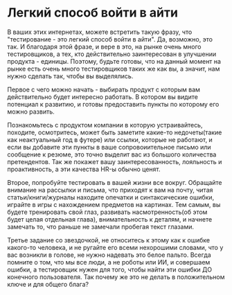 # Легкий способ войти в айти

В ваших этих интернетах, можете встретить такую фразу, что "тестирование - это легкий способ войти в айти". Да, возможно, это так. И благодаря этой фразе, и вере в это, на рынке очень много тестировщиков, а тех, кто действительно заинтересован в улучшении продукта - единицы. Поэтому, будьте готовы, что на данный момент на рынке есть очень много тестировщиков таких же как вы, а значит, нам нужно сделать так, чтобы вы выделялись.&#x20;

Первое с чего можно начать - выбирать продукт с которым вам действительно будет интересно работать. В котором вы видите потенциал к развитию, и готовы предоставить пункты по которому его можно развить.&#x20;

Познакомьтесь с продуктом компании в которую устраивайтесь, походите, осмотритесь, может быть заметите какие-то недочеты(такие как неактуальный год в футере) или ссылки, которые не работают, и если вы добавите эти пункты в ваше сопровоиительное письмо или сообщение к резюме, это точно выделит вас из большого количества претендентов. Так же покажет вашу заинтересованность, лояльность и проактивность, а эти качества HR-ы обычно ценят.&#x20;

Второе, попробуйте тестировать в вашей жизни все вокруг. Обращайте внимание на рассылки и письма, что приходят к вам на почту, читая статьи/книги/журналы находите опечатки и синтаксические ошибки, играйте в игры с нахождением предметов на картинах. Тем самым, вы будете тренировать свой глаз, развивать насмотренность(об этом будет целая отдельная глава), внимательность к деталям, и начнете замечать то, что раньше не замечали пробегая текст глазами.&#x20;

Третье задание со звездочкой, не относитесь к этому как к ошибке какого-то человека, и не ругайте его всеми нехорошими словами, что у вас возникли в голове, не нужно надевать это белое пальто. Всегда помните о том, что мы все люди, а не роботы или ИИ, и совершаем ошибки, а тестировщик нужен для того, чтобы найти эти ошибки ДО конечного пользователя. Так почему же это не делать в положительном ключе и для общего блага?&#x20;
